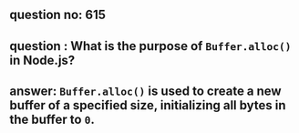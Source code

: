 
      
## question no: 615

## question : What is the purpose of `Buffer.alloc()` in Node.js?

## answer: `Buffer.alloc()` is used to create a new buffer of a specified size, initializing all bytes in the buffer to `0`.
      